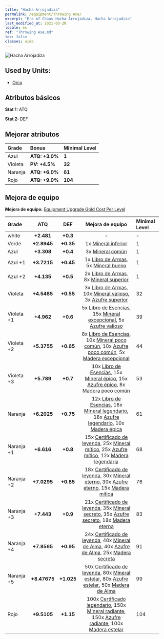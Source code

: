 ```yaml
---
title: "Hacha Arrojadiza"
permalink: /equipment/Throwing Axe/
excerpt: "Era of Chaos Hacha Arrojadiza. Hacha Arrojadiza"
last_modified_at: 2021-03-20
locale: es
ref: "Throwing Axe.md"
toc: false
classes: wide
---
```


  ![Hacha Arrojadiza](/images/e/e_4031.png)

## Used by Units:

* [Orco](/es/units/Orc/) 


## Atributos básicos
 **Stat 1:** ATQ

 **Stat 2:** DEF

## Mejorar atributos

  |     Grade    |   Bonus | Minimal Level | 
  |:-------------|:--------|:--------------| 
  | Azul | **ATQ: +3.0%** | **1** | 
  | Violeta | **PV: +4.5%** | **32** | 
  | Naranja | **ATQ: +6.0%** | **61** | 
  | Rojo | **ATQ: +9.0%** | **104** | 


## Mejora de equipo
 **Mejora de equipo:** [Equipment Upgrade Gold Cost Per Level](/equipment/EquipmentUpgradeCostPerLevel/) 

  |          Grade      | ATQ | DEF | Mejora de equipo | Minimal Level |
  |:--------------------|:---------:|:---------:|:----------------:|:--------------|
  | white | **+2.481** | **+0.3** | - | - |
  | Verde | **+2.8945** | **+0.35** | 1x [Mineral inferior](/es/Items/mat_1/) | 1 |
  | Azul | **+3.308** | **+0.4** | 3x [Mineral común](/es/Items/mat_6/) | 1 |
  | Azul +1 | **+3.7215** | **+0.45** | 1x [Libro de Armas](/es/Items/mat_18/), 5x [Mineral bueno](/es/Items/mat_12/) | 1 |
  | Azul +2 | **+4.135** | **+0.5** | 2x [Libro de Armas](/es/Items/mat_25/), 8x [Mineral superior](/es/Items/mat_19/) | 1 |
  | Violeta | **+4.5485** | **+0.55** | 3x [Libro de Armas](/es/Items/mat_32/), 10x [Mineral valioso](/es/Items/mat_26/), 3x [Azufre superior](/es/Items/mat_22/) | 32 |
  | Violeta +1 | **+4.962** | **+0.6** | 5x [Libro de Esencias](/es/Items/mat_39/), 15x [Mineral excepcional](/es/Items/mat_33/), 5x [Azufre valioso](/es/Items/mat_29/) | 39 |
  | Violeta +2 | **+5.3755** | **+0.65** | 8x [Libro de Esencias](/es/Items/mat_46/), 10x [Mineral poco común](/es/Items/mat_40/), 10x [Azufre poco común](/es/Items/mat_43/), 5x [Madera excepcional](/es/Items/mat_34/) | 44 |
  | Violeta +3 | **+5.789** | **+0.7** | 10x [Libro de Esencias](/es/Items/mat_53/), 15x [Mineral épico](/es/Items/mat_47/), 15x [Azufre épico](/es/Items/mat_50/), 8x [Madera poco común](/es/Items/mat_41/) | 53 |
  | Naranja | **+6.2025** | **+0.75** | 12x [Libro de Esencias](/es/Items/mat_60/), 18x [Mineral legendario](/es/Items/mat_54/), 18x [Azufre legendario](/es/Items/mat_57/), 10x [Madera épica](/es/Items/mat_48/) | 61 |
  | Naranja +1 | **+6.616** | **+0.8** | 15x [Certificado de leyenda](/es/Items/mat_67/), 25x [Mineral mítico](/es/Items/mat_61/), 25x [Azufre mítico](/es/Items/mat_64/), 12x [Madera legendaria](/es/Items/mat_55/) | 68 |
  | Naranja +2 | **+7.0295** | **+0.85** | 18x [Certificado de leyenda](/es/Items/mat_74/), 30x [Mineral eterno](/es/Items/mat_68/), 30x [Azufre eterno](/es/Items/mat_71/), 15x [Madera mítica](/es/Items/mat_62/) | 76 |
  | Naranja +3 | **+7.443** | **+0.9** | 21x [Certificado de leyenda](/es/Items/mat_81/), 35x [Mineral secreto](/es/Items/mat_75/), 35x [Azufre secreto](/es/Items/mat_78/), 18x [Madera eterna](/es/Items/mat_69/) | 83 |
  | Naranja +4 | **+7.8565** | **+0.95** | 24x [Certificado de leyenda](/es/Items/mat_88/), 40x [Mineral de Alma](/es/Items/mat_82/), 40x [Azufre de Alma](/es/Items/mat_85/), 25x [Madera secreta](/es/Items/mat_76/) | 91 |
  | Naranja +5 | **+8.47675** | **+1.025** | 50x [Certificado de leyenda](/es/Items/mat_95/), 80x [Mineral estelar](/es/Items/mat_89/), 80x [Azufre estelar](/es/Items/mat_92/), 50x [Madera de Alma](/es/Items/mat_83/) | 99 |
  | Rojo | **+9.5105** | **+1.15** | 100x [Certificado legendario](/es/Items/mat_102/), 150x [Mineral radiante](/es/Items/mat_96/), 150x [Azufre radiante](/es/Items/mat_99/), 100x [Madera estelar](/es/Items/mat_90/) | 104 |

